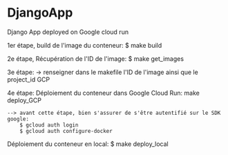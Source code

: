 # DjangoApp
Django App deployed on Google cloud run

1er étape, build de l'image du conteneur:
    $ make build

2e étape, Récupération de l'ID de l'image:
    $ make get_images

3e étape:
    -> renseigner dans le makefile l'ID de l'image ainsi que le project_id GCP

4e étape: Déploiement du conteneur dans Google Cloud Run: 
    make deploy_GCP

    --> avant cette étape, bien s'assurer de s'être autentifié sur le SDK google:
        $ gcloud auth login
        $ gcloud auth configure-docker


Déploiement du conteneur en local: 
    $ make deploy_local 